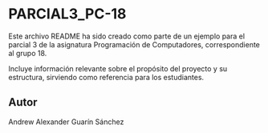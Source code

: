 # PARCIAL3_PC-18
Este archivo README ha sido creado como parte de un ejemplo para el parcial 3 de la asignatura Programación de Computadores, correspondiente al grupo 18.  

Incluye información relevante sobre el propósito del proyecto y su estructura, sirviendo como referencia para los estudiantes.  

## Autor  
Andrew Alexander Guarín Sánchez  
